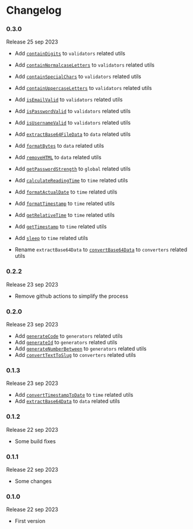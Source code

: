 # Changelog

### 0.3.0

Release 25 sep 2023

  * Add [`containDigits`](https://github.com/ovniroto/ovni-utils/wiki/Recipebook#containDigits) to `validators` related utils
  * Add [`containNormalcaseLetters`](https://github.com/ovniroto/ovni-utils/wiki/Recipebook#containNormalcaseLetters) to `validators` related utils
  * Add [`containSpecialChars`](https://github.com/ovniroto/ovni-utils/wiki/Recipebook#containSpecialChars) to `validators` related utils
  * Add [`containUppercaseLetters`](https://github.com/ovniroto/ovni-utils/wiki/Recipebook#containUppercaseLetters) to `validators` related utils
  * Add [`isEmailValid`](https://github.com/ovniroto/ovni-utils/wiki/Recipebook#isEmailValid) to `validators` related utils
  * Add [`isPasswordValid`](https://github.com/ovniroto/ovni-utils/wiki/Recipebook#isPasswordValid) to `validators` related utils
  * Add [`isUsernameValid`](https://github.com/ovniroto/ovni-utils/wiki/Recipebook#isUsernameValid) to `validators` related utils
  
  * Add [`extractBase64FileData`](https://github.com/ovniroto/ovni-utils/wiki/Recipebook#extractBase64FileData) to `data` related utils
  * Add [`formatBytes`](https://github.com/ovniroto/ovni-utils/wiki/Recipebook#formatBytes) to `data` related utils
  * Add [`removeHTML`](https://github.com/ovniroto/ovni-utils/wiki/Recipebook#removeHTML) to `data` related utils

  * Add [`getPasswordStrength`](https://github.com/ovniroto/ovni-utils/wiki/Recipebook#getPasswordStrength) to `global` related utils

  * Add [`calculateReadingTime`](https://github.com/ovniroto/ovni-utils/wiki/Recipebook#calculateReadingTime) to `time` related utils
  * Add [`formatActualDate`](https://github.com/ovniroto/ovni-utils/wiki/Recipebook#formatActualDate) to `time` related utils
  * Add [`formatTimestamp`](https://github.com/ovniroto/ovni-utils/wiki/Recipebook#formatTimestamp) to `time` related utils
  * Add [`getRelativeTime`](https://github.com/ovniroto/ovni-utils/wiki/Recipebook#getRelativeTime) to `time` related utils
  * Add [`getTimestamp`](https://github.com/ovniroto/ovni-utils/wiki/Recipebook#getTimestamp) to `time` related utils
  * Add [`sleep`](https://github.com/ovniroto/ovni-utils/wiki/Recipebook#sleep) to `time` related utils

  * Rename `extractBase64Data` to [`convertBase64Data`](https://github.com/ovniroto/ovni-utils/wiki/Recipebook#convertBase64Data) to `converters` related utils

### 0.2.2

Release 23 sep 2023
  * Remove github actions to simplify the process

### 0.2.0

Release 23 sep 2023
  * Add [`generateCode`](https://github.com/ovniroto/ovni-utils/wiki/Recipebook#generateCode) to `generators` related utils
  * Add [`generateId`](https://github.com/ovniroto/ovni-utils/wiki/Recipebook#generateId) to `generators` related utils
  * Add [`generateNumberBetween`](https://github.com/ovniroto/ovni-utils/wiki/Recipebook#generateNumberBetween) to `generators` related utils
  * Add [`convertTextToSlug`](https://github.com/ovniroto/ovni-utils/wiki/Recipebook#convertTextToSlug) to `converters` related utils

### 0.1.3

Release 23 sep 2023
  * Add [`convertTimestampToDate`](https://github.com/ovniroto/ovni-utils/wiki/Recipebook#convertTimestampToDate) to `time` related utils
  * Add [`extractBase64Data`](https://github.com/ovniroto/ovni-utils/wiki/Recipebook#extractBase64Data) to `data` related utils

### 0.1.2

Release 22 sep 2023
  * Some build fixes

### 0.1.1

Release 22 sep 2023
  * Some changes

### 0.1.0

Release 22 sep 2023
  * First version